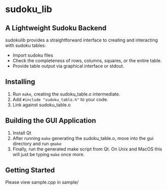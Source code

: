 # sudoku_lib
## A Lightweight Sudoku Backend
sudokulib provides a straightforward interface to creating and interacting with sudoku tables: 
* Import sudoku files
* Check the completeness of rows, columns, squares, or the entire table.
* Provide table output via graphical interface or stdout.
## Installing
1. Run `make`, creating the sudoku_table.o intermediate.
2. Add `#include "sudoku_table.h"` to your code.
3. Link against sudoku_table.o
## Building the GUI Application
1. Install Qt
2. After running `make` generating the sudoku_table.o, move into the gui directory and run `qmake`
3. Finally, run the generated make script from Qt. On Unix and MacOS this will just be typing `make` once more.
## Getting Started
Please view sample.cpp in sample/
